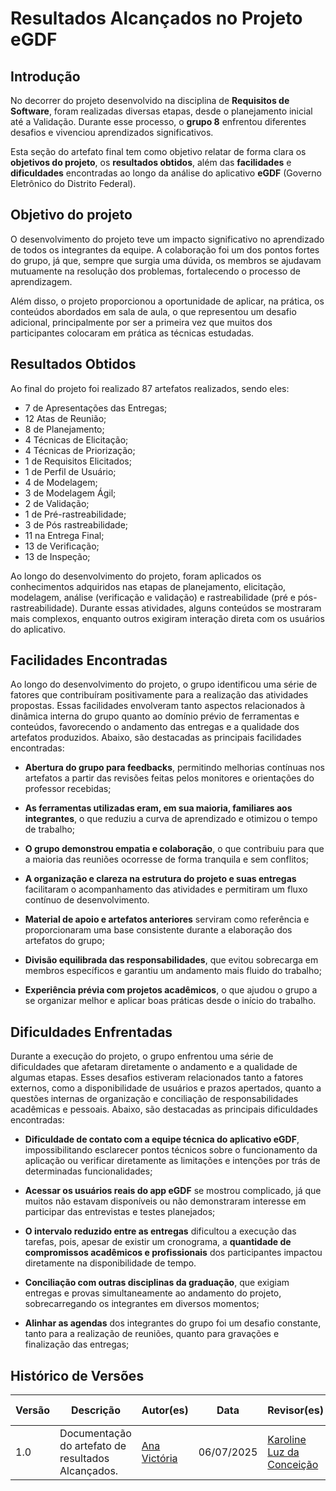 
# Resultados Alcançados no Projeto eGDF

## Introdução

No decorrer do projeto desenvolvido na disciplina de **Requisitos de Software**, foram realizadas diversas etapas, desde o planejamento inicial até a Validação. Durante esse processo, o **grupo 8** enfrentou diferentes desafios e vivenciou aprendizados significativos. 

Esta seção do artefato final tem como objetivo relatar de forma clara os **objetivos do projeto**, os **resultados obtidos**, além das **facilidades** e **dificuldades** encontradas ao longo da análise do aplicativo **eGDF** (Governo Eletrônico do Distrito Federal).


## Objetivo do projeto

O desenvolvimento do projeto teve um impacto significativo no aprendizado de todos os integrantes da equipe. A colaboração foi um dos pontos fortes do grupo, já que, sempre que surgia uma dúvida, os membros se ajudavam mutuamente na resolução dos problemas, fortalecendo o processo de aprendizagem. 

Além disso, o projeto proporcionou a oportunidade de aplicar, na prática, os conteúdos abordados em sala de aula, o que representou um desafio adicional, principalmente por ser a primeira vez que muitos dos participantes colocaram em prática as técnicas estudadas.


## Resultados Obtidos

Ao final do projeto foi realizado 87 artefatos realizados, sendo eles:

- 7 de Apresentações das Entregas;
- 12 Atas de Reunião;
- 8 de Planejamento;
- 4 Técnicas de Elicitação;
- 4 Técnicas de Priorização;
- 1 de Requisitos Elicitados;
- 1 de Perfil de Usuário;
- 4 de Modelagem;
- 3 de Modelagem Ágil;
- 2 de Validação;
- 1 de Pré-rastreabilidade;
- 3 de Pós rastreabilidade;
- 11 na Entrega Final;
- 13 de Verificação;
- 13 de Inspeção;

Ao longo do desenvolvimento do projeto, foram aplicados os conhecimentos adquiridos nas etapas de planejamento, elicitação, modelagem, análise (verificação e validação) e rastreabilidade (pré e pós-rastreabilidade). Durante essas atividades, alguns conteúdos se mostraram mais complexos, enquanto outros exigiram interação direta com os usuários do aplicativo.

## Facilidades Encontradas

Ao longo do desenvolvimento do projeto, o grupo identificou uma série de fatores que contribuíram positivamente para a realização das atividades propostas. Essas facilidades envolveram tanto aspectos relacionados à dinâmica interna do grupo quanto ao domínio prévio de ferramentas e conteúdos, favorecendo o andamento das entregas e a qualidade dos artefatos produzidos.  Abaixo, são destacadas as principais facilidades encontradas:

- **Abertura do grupo para feedbacks**, permitindo melhorias contínuas nos artefatos a partir das revisões feitas pelos monitores e orientações do professor recebidas;

- **As ferramentas utilizadas eram, em sua maioria, familiares aos integrantes**, o que reduziu a curva de aprendizado e otimizou o tempo de trabalho;

- **O grupo demonstrou empatia e colaboração**, o que contribuiu para que a maioria das reuniões ocorresse de forma tranquila e sem conflitos;

- **A organização e clareza na estrutura do projeto e suas entregas** facilitaram o acompanhamento das atividades e permitiram um fluxo contínuo de desenvolvimento.

- **Material de apoio e artefatos anteriores** serviram como referência e proporcionaram uma base consistente durante a elaboração dos artefatos do grupo;

- **Divisão equilibrada das responsabilidades**, que evitou sobrecarga em membros específicos e garantiu um andamento mais fluido do trabalho;

- **Experiência prévia com projetos acadêmicos**, o que ajudou o grupo a se organizar melhor e aplicar boas práticas desde o início do trabalho.

## Dificuldades Enfrentadas

Durante a execução do projeto, o grupo enfrentou uma série de dificuldades que afetaram diretamente o andamento e a qualidade de algumas etapas. Esses desafios estiveram relacionados tanto a fatores externos, como a disponibilidade de usuários e prazos apertados, quanto a questões internas de organização e conciliação de responsabilidades acadêmicas e pessoais.  Abaixo, são destacadas as principais dificuldades encontradas:

- **Dificuldade de contato com a equipe técnica do aplicativo eGDF**, impossibilitando esclarecer pontos técnicos sobre o funcionamento da aplicação ou verificar diretamente as limitações e intenções por trás de determinadas funcionalidades;

- **Acessar os usuários reais do app eGDF** se mostrou complicado, já que muitos não estavam disponíveis ou não demonstraram interesse em participar das entrevistas e testes planejados;

- **O intervalo reduzido entre as entregas** dificultou a execução das tarefas, pois, apesar de existir um cronograma, a **quantidade de compromissos acadêmicos e profissionais** dos participantes impactou diretamente na disponibilidade de tempo.

- **Conciliação com outras disciplinas da graduação**, que exigiam entregas e provas simultaneamente ao andamento do projeto, sobrecarregando os integrantes em diversos momentos;

- **Alinhar as agendas** dos integrantes do grupo foi um desafio constante, tanto para a realização de reuniões, quanto para gravações e finalização das entregas;

## Histórico de Versões 

| Versão | Descrição                                           | Autor(es)                                                                 | Data       | Revisor(es)                                         | Data de revisão |
|--------|----------------------------------------------------|---------------------------------------------------------------------------|------------|----------------------------------------------------|-----------------|
| 1.0    | Documentação do artefato de resultados Alcançados. |  [Ana Victória](https://github.com/navicg) | 06/07/2025 | [Karoline Luz da Conceição](https://github.com/KarolineLuz) | 07/07/2025      |
